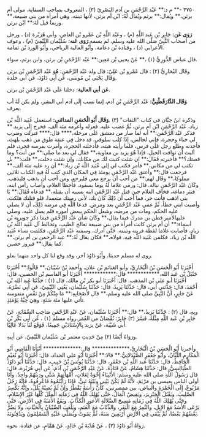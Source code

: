 ٣٧٥٠ -** م د:** عَبْد الرَّحْمَنِ بن آدم البَصْرِيّ (٣) ، المعروف بصاحب السقاية. مولى أم برثن،** ويُقال:** برثم ويُقال لَهُ: ابْن أم برثن، لأنها تبنته، وهي أمرأة من بني ضبيعة،** وربما قيل لَهُ:** ابْن برثن.

**رَوَى عَن:** جَابِرِ بْنِ عَبد اللَّهِ (م) ، وعَبْد اللَّهِ بْن عَمْرو بْن العاص، وأبي هُرَيْرة (د) ، ورجل من أصحاب النَّبِيّ صَلَّى الله عليه وسلم، لم يسمه.**رَوَى عَنه:** سُلَيْمان التَّيْمِيّ (م) ، وعوف الأعرابي (د) ، وقتادة بْن دعامة، وأَبُو العالية الرياحي، وأَبُو الورد بْن ثمامة.

قال عباس الدُّورِيُّ (١) ،** عَنْ يحيى بْن مَعِين:** عَبْد الرَّحْمَنِ بْن برثن، وابن برثم، سواء.

وقَال البُخارِيُّ (٢) : قال عَمْرو بْن عَلِيّ: قال ولد عَبْد الرَّحْمَنِ: هُوَ عَبْد الرَّحْمَنِ بْن برثن وَقَال يَحْيَى بْن مُوسَى، عَن أَبِي دَاوُدَ، عَن أبي خلدة.

**عَن أبي العالية:** دخلنا عَلَى عَبْد الرَّحْمَنِ بْن برثن.

**وَقَال الدَّارَقُطْنِيُّ:** عَبْد الرَّحْمَنِ بْن آدم، إنما نسب إِلَى آدم أبي البشر، ولم يكن لَهُ أب يعرف.

وذكره ابنُ حِبَّان في كتاب "الثقات" (٣) .**وَقَال أَبُو الْحَسَنِ المدائني:** استعمل عُبَيد اللَّه بْن زياد، عَبْد الرَّحْمَنِ ابْن أم برثن، ثُمَّ غضب عليه. فعزله وأغرمه مئة ألف، فخرج إِلَى يزيد.** فذكر عَبْد الرَّحْمَنِ:** أنه لما صار من دمشق عَلَى مرحلة،**** قال:**** فنزلت وضرب لي خباء وحجرة، فإني لجالس، إِذَا كلب سلوقي. قد دخل فِي عنقة طوق من ذهب يلهث، فأخذنه وطلع رجل عَلَى فرس، فلما رأيته هبته، فأدخلته الحجرة، وأمرت بفرسه فجرد، فلم ألبث أن توافت الخيل، فإذا هُوَ يزيد بن معاوية،** فقال لي بعد ما صلى:** من أنت؟ وما قصتك؟** فأخبرته فَقَالَ:** ان شئت كتبت لك من مكانك، وإن شئت دخلت،** قلت:** بل تكتب لي من مكاني،** فأمر فكتب لي إلى عُبَيد اللَّه بْن زياد:** أن رد عليه مئة ألف،** فرجعت قال:** وأعتق عَبْد الرَّحْمَنِ يومئذ فِي المكان الذي كتب لَهُ فِيهِ الكتاب ثلاثين مملوكا،** وَقَال لهم:** من أحب أن يرجع معي فليرجع، ومن أحب أن يذهب فليذهب. وكَانَ عَبْد الرَّحْمَنِ نبالة. قال: ورمي غلاما لَهُ يوما بسفود، فأخطأ الغلام، وأصاب رأس ابنه، فنثر دماغة، فخاف الغلام حين قتل عَبْد الرَّحْمَنِ ابنه بسببه أن يقتله،** فدعاه فَقَالَ:** يَا بني اذهب فأنت حر، فما أحب أن ذَلِكَ كَانَ بك، لأني رميتك متعمدا، فلو قتلتك هلكت، وأصبت ابني خطأ، ثُمَّ عمي عَبْد الرَّحْمَنِ بعد ومرض. فدعا اللَّه فِي مرضه ذَلِكَ، أن لا يصلي عليه الحكم، ومات من مرضه، وشغل الحكم ببعض أموره فلم يصل عليه، وصلى عليهالأمير قطن بن مدرك فيما يقال،** وكَانَ شأن عَبْد الرَّحْمَنِ فيما ذكر جويرية بْن أسماء:** أن أم برثن كانت أمرأة من بني ضبيعة تعالج الطيب، وتخالط آل عُبَيد اللَّه بْن زياد، فأصابت غلاما لقطة فربته وتبنته، حَتَّى أدرك، وسمته عَبْد الرَّحْمَنِ، فكلمت نساء عُبَيد اللَّه بْن زياد، فكلمن عُبَيد اللَّه فِيهِ، فولاه،** فكان يقال لَهُ:** عبد الرحمن بن أم برثن،** كما يقال:** فيروز حصين.

روى له مسلم حديثا، وأَبُو دَاوُدَ آخر، وقد وقع لنا كل واحد منهما بعلو.

أَخْبَرَنَا أَبُو الْحَسَنِ بْنُ الْبُخَارِيِّ، وأبو الغنائم بْن علان، وأحمد بْنُ شَيْبَانَ،** قَالُوا:** أَخْبَرَنَا حَنْبَلُ بْن عَبد الله،************ قال:************ أَخْبَرَنَا أبو القاسم بْن الحصين، قال: أَخْبَرَنَا أبو علي بْن المذهب. قال: أَخْبَرَنَا أبو بكر بْن مالك، قال (١) : حَدَّثَنَا عَبد الله بْن أَحْمَدَ، قال: حَدَّثني أبي، قال: حَدَّثَنَا يَزِيدُ، قال: حَدَّثَنَا سُلَيْمان، يَعْنِي التَّيْمِيّ، عَن أَبِي نَضْرَةَ، عَنْ جَابِرٍ، أَنَّ النَّبِيَّ صلى الله عليه وسلم،** قال لأَصْحَابِهِ:** مَا مِنْكُمْ مِنْ نَفْسٍ منفوسة تأتي عليها مئة سَنَةٍ، وهِيَ حِيَّةٌ يَوْمَئِذٍ.

وبِهِ، قال (٢) : حَدَّثَنَا يَزِيدُ،** قال:** أَخْبَرَنَا سُلَيْمان، عَنْ عَبْدِ الرَّحْمَنِ صَاحِبِ السِّقَايَةِ، عَنْ جَابِرِ بْنِ عَبد اللَّهِ مِثْلَهُ، فَسَّرَ (٣) جَابِرٌ: نُقْصَانٌ من العُمَر.رواه مسلم (١) ، عَن أَبِي بَكْرِ بْن أَبي شَيْبَة، عَنْ يزيد بِالإِسْنَادَيْنِ جَمِيعًا، فَوَقَعَ لَنَا بَدَلا عَالِيًا.

ورَوَاهُ أَيْضًا (٢) مِنْ حَدِيثِ معتمر بْن سُلَيْمان التَّيْمِيّ، عَن أَبِيهِ.

وأخبرنا أَبُو الْحَسَنِ بْنُ الْبُخَارِيِّ،************** قال:************** أَنْبَأَنَا الْقَاضِي أَبُو الْمَكَارِمِ اللَّبَّانُ، وأَبُو جَعْفَرٍ الصَّيْدَلانِيُّ،** قالا:** أَخْبَرَنَا أَبُو علي الحداد، قال: أَخْبَرَنَا أَبُو نُعَيْمٍ الْحَافِظُ، قال: حَدَّثَنَا عَبد اللَّهِ بْن جَعْفَرٍ، قال: حَدَّثَنَا يُونُسُ بْنُ حَبِيبٍ، قال: حَدَّثَنَا أَبُو دَاوُدَ الطَّيَالِسِيُّ، قال: حَدَّثَنَا هِشَامٌ، عَنْ قَتَادَةَ، عَنْ عَبْدِ الرَّحْمَنِ بْنِ آدَمَ، عَن أَبِي هُرَيْرة، قال: قال رَسُولُ اللَّهِ صلى الله عليه وسلم: الأَنْبِيَاءُ إِخْوَةٌ لِعَلاتٍ، أُمَّهَاتِهِمْ شَتَّى ودِينُهُمْ واحِدٌ، وأَنَا أولى الناس بعيسى بن مَرْيَمَ، لأَنَّهُ لَمْ يَكُنْ بَيْنِي وبَيْنَهُ نَبِيٌّ، فَإِذَا رَأَيْتُمُوهُ فَاعْرِفُوهُ، فَإِنَّهُ رَجُلٌ مَرْبُوعٌ، إِلَى الْحُمْرَةِ والبياض، بين ممصرتين، كَأَنَّ رَأْسَهُ يَقْطُرُ وإِنْ لَمْ يُصِبْهُ بَلَلٌ، وإِنَّهُ يَكْسِرُ الصَّلِيبَ، ويَقْتُلُ الْخِنْزِيرَ، ويَفِيضُ الْمَالُ، حَتَّى يُهْلِكَ اللَّهُ فِي زَمَانِهِ الْمِلَلَ كُلَّهَا غَيْرَ الإِسْلامِ، وحَتَّى يُهْلِكَ اللَّهُ فِي زَمَانِهِ مَسِيحَ الضَّلالَةِ الأَعور الْكَذَّابَ. ويَقَعُ الأَمَنَةُ فِي الأَرْضِ، حَتَّى يَرْعَى الأَسَدُ مَعَ الإِبِلِ، والنَّمِرُ مَعَ الْبَقَرِ، والذِّئَابُ مَعَ الْغَنَمِ، ويَلْعَبَ الصِّبْيَانُ بِالْحَيَّاتِ، ولا يَضُرُّ بَعْضُهُمْ بَعْضًا، ثُمَّ يَبْقَى فِي الأَرْضِ أَرْبَعِينَ سَنَةً، ثُمَّ يَمُوتُ ويُصَلِّي عَلَيْهِ الْمُسْلِمُونَ ويَدْفِنُونَهُ.

رَوَاهُ أَبُو دَاوُدَ (٣) ، عَنْ هُدْبَةَ بْنِ خَالِدٍ، عَنْ هَمَّامٍ، عن قتادة، نحوه.